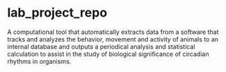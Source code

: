 # lab_project_repo

A computational tool that automatically extracts data from a software that tracks and analyzes the behavior, 
movement and activity of animals to an internal database and outputs a periodical analysis and statistical calculation
to assist in the study of biological significance of circadian rhythms in organisms.
